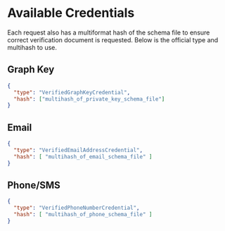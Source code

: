 # Available Credentials

Each request also has a multiformat hash of the schema file to ensure correct verification document is requested.
Below is the official type and multihash to use.

## Graph Key
```json
{
  "type": "VerifiedGraphKeyCredential",
  "hash": ["multihash_of_private_key_schema_file"]
}
```

## Email
```json
{
  "type": "VerifiedEmailAddressCredential",
  "hash": [ "multihash_of_email_schema_file" ]
}
```

## Phone/SMS
```json
{
  "type": "VerifiedPhoneNumberCredential",
  "hash": [ "multihash_of_phone_schema_file" ]
}
```
